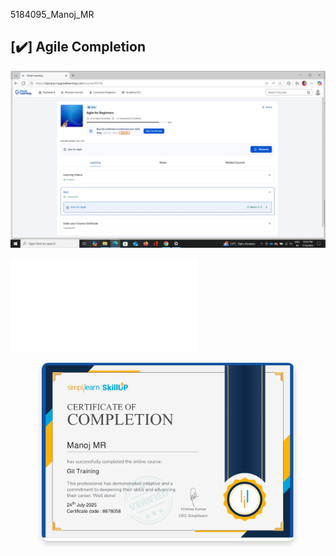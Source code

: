  5184095_Manoj_MR
 ## [✔️] Agile Completion
![Agile Completion](Agile.jpeg)

![test](Test.c)

<div style="text-align: center;">
  <img src="git training.jpg" alt="Descriptive Alt Text" style="max-width: 80%; height: auto; border-radius: 10px; box-shadow: 0 4px 8px rgba(0,0,0,0.2);" />
</div>


